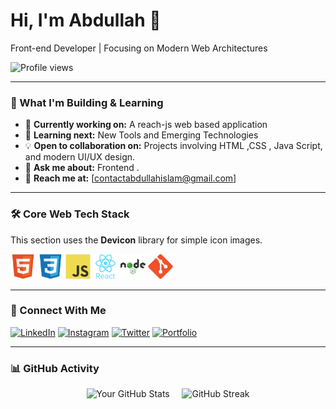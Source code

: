 # Hi, I'm Abdullah 👋

Front-end Developer | Focusing on Modern Web Architectures

<p align="left">
  <img src="https://komarev.com/ghpvc/?username=[abdullahislam123]&style=flat-square&color=blue" alt="Profile views" />
</p>

---

### 🚀 What I'm Building & Learning

- 🔭 **Currently working on:** A reach-js web based application 
- 🌱 **Learning next:** New Tools and Emerging Technologies
- 💡 **Open to collaboration on:** Projects involving HTML ,CSS , Java Script, and modern UI/UX design.
- 💬 **Ask me about:** Frontend .
- 📧 **Reach me at:** [contactabdullahislam@gmail.com]

---

### 🛠️ Core Web Tech Stack

This section uses the **Devicon** library for simple icon images.

<p align="left">
  <img src="https://raw.githubusercontent.com/devicons/devicon/master/icons/html5/html5-original.svg" alt="html5" width="40" height="40"/>
  <img src="https://raw.githubusercontent.com/devicons/devicon/master/icons/css3/css3-original.svg" alt="css3" width="40" height="40"/>
  <img src="https://raw.githubusercontent.com/devicons/devicon/master/icons/javascript/javascript-original.svg" alt="javascript" width="40" height="40"/>
  <img src="https://raw.githubusercontent.com/devicons/devicon/master/icons/react/react-original-wordmark.svg" alt="react" width="40" height="40"/>
  <img src="https://raw.githubusercontent.com/devicons/devicon/master/icons/nodejs/nodejs-original-wordmark.svg" alt="nodejs" width="40" height="40"/>
  <img src="https://raw.githubusercontent.com/devicons/devicon/master/icons/git/git-original.svg" alt="git" width="40" height="40"/>
</p>

---

### 🔗 Connect With Me

[![LinkedIn](https://img.shields.io/badge/LinkedIn-0077B5?style=for-the-badge&logo=linkedin&logoColor=white)](https://www.linkedin.com/in/[abdullah-islam-81730b2a1])
[![Instagram](https://img.shields.io/badge/Instagram-E4405F?style=for-the-badge&logo=instagram&logoColor=white)](https://www.instagram.com/[script.vibe1])
[![Twitter](https://img.shields.io/badge/Twitter-1DA1F2?style=for-the-badge&logo=twitter&logoColor=white)](https://twitter.com/[YOUR-TWITTER-HANDLE])
[![Portfolio](https://img.shields.io/badge/Portfolio-FF7F50?style=for-the-badge&logo=About.me&logoColor=white)](https://[YOUR-PERSONAL-WEBSITE-URL])

---

### 📊 GitHub Activity

<p align="center">
  <img src="https://github-readme-stats.vercel.app/api?username=[abdullahislam123]&show_icons=true&theme=dark&line_height=27&hide_title=true" alt="Your GitHub Stats" />
  &nbsp;&nbsp;&nbsp;
  <img src="https://github-readme-streak-stats.herokuapp.com/?user=[abdullahislam123]&theme=dark&hide_border=true" alt="GitHub Streak" />
</p>
